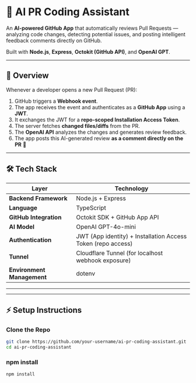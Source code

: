 # 🤖 AI PR Coding Assistant

An **AI-powered GitHub App** that automatically reviews Pull Requests — analyzing code changes, detecting potential issues, and posting intelligent feedback comments directly on GitHub.

Built with **Node.js**, **Express**, **Octokit (GitHub API)**, and **OpenAI GPT**.

---

## 🚀 Overview

Whenever a developer opens a new Pull Request (PR):

1. GitHub triggers a **Webhook event**.
2. The app receives the event and authenticates as a **GitHub App** using a **JWT**.
3. It exchanges the JWT for a **repo-scoped Installation Access Token**.
4. The server fetches **changed files/diffs** from the PR.
5. The **OpenAI API** analyzes the changes and generates review feedback.
6. The app posts this AI-generated review **as a comment directly on the PR** 🎯


---

## 🛠️ Tech Stack

| Layer | Technology |
|--------|-------------|
| **Backend Framework** | Node.js + Express |
| **Language** | TypeScript |
| **GitHub Integration** | Octokit SDK + GitHub App API |
| **AI Model** | OpenAI GPT-4o-mini |
| **Authentication** | JWT (App identity) + Installation Access Token (repo access) |
| **Tunnel** | Cloudflare Tunnel (for localhost webhook exposure) |
| **Environment Management** | dotenv |

---

---

## ⚡ Setup Instructions

### Clone the Repo
```bash
git clone https://github.com/your-username/ai-pr-coding-assistant.git
cd ai-pr-coding-assistant
```

### npm install
```bash
npm install
```







